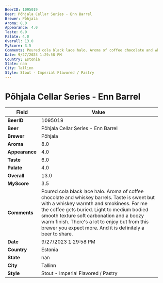 ```yaml
---
BeerID: 1095019
Beer: Põhjala Cellar Series - Enn Barrel
Brewer: Põhjala
Aroma: 8.0
Appearance: 4.0
Taste: 6.0
Palate: 4.0
Overall: 13.0
MyScore: 3.5
Comments: Poured cola black lace halo. Aroma of coffee chocolate and whiskey barrels. Taste is sweet but with a whiskey warmth and smokiness. For me the coffee gets buried. Light to medium bodied smooth texture soft carbonation and a boozy warm finish. There's a lot to enjoy but from this brewer you expect more. And it is definitely a beer to share.
Date: 9/27/2023 1:29:58 PM
Country: Estonia
State: nan
City: Tallinn
Style: Stout - Imperial Flavored / Pastry
---
```


# Põhjala Cellar Series - Enn Barrel

| Field         | Value |
|---------------|-------|
| **BeerID** | 1095019 |
| **Beer** | Põhjala Cellar Series - Enn Barrel |
| **Brewer** | Põhjala |
| **Aroma** | 8.0 |
| **Appearance** | 4.0 |
| **Taste** | 6.0 |
| **Palate** | 4.0 |
| **Overall** | 13.0 |
| **MyScore** | 3.5 |
| **Comments** | Poured cola black lace halo. Aroma of coffee chocolate and whiskey barrels. Taste is sweet but with a whiskey warmth and smokiness. For me the coffee gets buried. Light to medium bodied smooth texture soft carbonation and a boozy warm finish. There's a lot to enjoy but from this brewer you expect more. And it is definitely a beer to share. |
| **Date** | 9/27/2023 1:29:58 PM |
| **Country** | Estonia |
| **State** | nan |
| **City** | Tallinn |
| **Style** | Stout - Imperial Flavored / Pastry |
